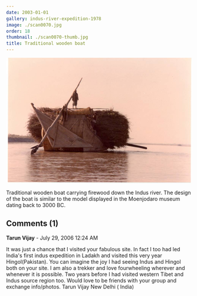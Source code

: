 ```yaml
---
date: 2003-01-01
gallery: indus-river-expedition-1978
image: ./scan0070.jpg
order: 18
thumbnail: ./scan0070-thumb.jpg
title: Traditional wooden boat
---
```


![Traditional wooden boat](./scan0070.jpg)

Traditional wooden boat carrying firewood down the Indus river. The design of the boat is similar to the model displayed in the Moenjodaro museum dating back to 3000 BC.

<div id="comments">

## Comments (1)

<div id="comment">

**Tarun Vijay** - July 29, 2006 12:24 AM

It was just a chance that I visited your fabulous site. In fact I too had led India's first indus expedition in Ladakh and visited this very year Hingol(Pakistan). You can imagine the joy I had seeing Indus and Hingol both on your site. I am also a trekker and love fourwheeling wherever and whenever it is possible. Two years before I had visited western Tibet and Indus source region too. Would love to be friends with your group and exchange info/photos.
Tarun Vijay
New Delhi ( India)

</div>

</div>